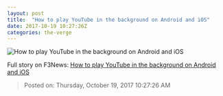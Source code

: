 ```yaml
---
layout: post
title:  "How to play YouTube in the background on Android and iOS"
date: 2017-10-19 10:27:26Z
categories: the-verge
---
```


![How to play YouTube in the background on Android and iOS](https://cdn.vox-cdn.com/thumbor/tJikLSUFW2U2qEilXCWfEvxlNKE=/0x149:2040x1217/fit-in/1200x630/cdn.vox-cdn.com/uploads/chorus_asset/file/9492961/youtelegram_vsavov.jpg)




Full story on F3News: [How to play YouTube in the background on Android and iOS](http://www.f3nws.com/n/dp3jAE)

> Posted on: Thursday, October 19, 2017 10:27:26 AM

